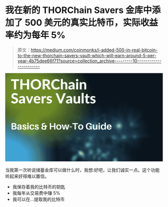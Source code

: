 # 我在新的 THORChain Savers 金库中添加了 500 美元的真实比特币，实际收益率约为每年 5%

> 原文：<https://medium.com/coinmonks/i-added-500-in-real-bitcoin-to-the-new-thorchain-savers-vault-which-will-earn-around-5-per-year-4b75dee66f71?source=collection_archive---------10----------------------->

![](img/5cd57f00e752deaa57727072c988a50a.png)

当我第一次听说储蓄金库可以做什么时，我想:好吧，让我们诚实一点。这个功能听起来好得难以置信。

*   我保存着我的比特币的钥匙
*   我每年从交易费中赚 5%
*   我可以在…提取我的比特币